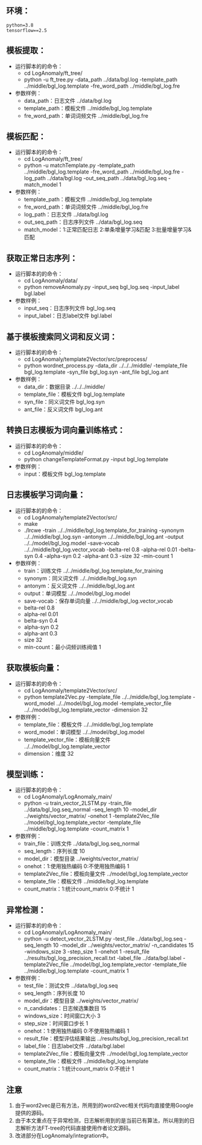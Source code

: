 ## 环境：
	python=3.8
    tensorflow==2.5   


## 模板提取：
* 运行脚本的的命令：
    * cd LogAnomaly/ft_tree/
    * python -u ft_tree.py -data_path ../data/bgl.log -template_path ../middle/bgl_log.template -fre_word_path ../middle/bgl_log.fre
* 参数样例：
    * data_path：日志文件 ../data/bgl.log
    * template_path：模板文件 ../middle/bgl_log.template
    * fre_word_path：单词词频文件 ../middle/bgl_log.fre

## 模板匹配：
* 运行脚本的的命令：
    * cd LogAnomaly/ft_tree/
    * python -u matchTemplate.py -template_path ../middle/bgl_log.template -fre_word_path ../middle/bgl_log.fre -log_path ../data/bgl.log -out_seq_path ../data/bgl_log.seq -match_model 1
* 参数样例：
    * template_path：模板文件 ../middle/bgl_log.template
    * fre_word_path：单词词频文件 ../middle/bgl_log.fre
    * log_path：日志文件 ../data/bgl.log
    * out_seq_path：日志序列文件 ../data/bgl_log.seq
    * match_model：1:正常匹配日志  2:单条增量学习&匹配 3:批量增量学习&匹配

## 获取正常日志序列：
* 运行脚本的的命令：
    * cd LogAnomaly/data/
    * python removeAnomaly.py -input_seq bgl_log.seq -input_label bgl.label
* 参数样例：
    * input_seq：日志序列文件 bgl_log.seq
    * input_label：日志label文件 bgl.label


## 基于模板搜索同义词和反义词：
* 运行脚本的的命令：
    * cd LogAnomaly/template2Vector/src/preprocess/
    * python wordnet_process.py -data_dir ../../../middle/ -template_file bgl_log.template -syn_file bgl_log.syn -ant_file bgl_log.ant
* 参数样例：
    * data_dir：数据目录 ../../../middle/
    * template_file：模板文件 bgl_log.template
    * syn_file：同义词文件 bgl_log.syn
    * ant_file：反义词文件 bgl_log.ant

## 转换日志模板为词向量训练格式：
* 运行脚本的的命令：
    * cd LogAnomaly/middle/
    * python changeTemplateFormat.py -input bgl_log.template
* 参数样例：
    * input：模板文件 bgl_log.template

## 日志模板学习词向量：
* 运行脚本的的命令：
    * cd LogAnomaly/template2Vector/src/
    * make
    * ./lrcwe -train ../../middle/bgl_log.template_for_training -synonym ../../middle/bgl_log.syn -antonym ../../middle/bgl_log.ant -output ../../model/bgl_log.model -save-vocab ../../middle/bgl_log.vector_vocab -belta-rel 0.8 -alpha-rel 0.01 -belta-syn 0.4 -alpha-syn 0.2 -alpha-ant 0.3 -size 32 -min-count 1
* 参数样例：
    * train：训练文件 ../../middle/bgl_log.template_for_training
    * synonym：同义词文件 ../../middle/bgl_log.syn
    * antonym：反义词文件 ../../middle/bgl_log.ant
    * output：单词模型 ../../model/bgl_log.model
    * save-vocab：保存单词向量 ../../middle/bgl_log.vector_vocab
    * belta-rel 0.8 
    * alpha-rel 0.01 
    * belta-syn 0.4 
    * alpha-syn 0.2 
    * alpha-ant 0.3 
    * size 32 
    * min-count：最小词频训练阀值 1

## 获取模板向量：
* 运行脚本的的命令：
    * cd LogAnomaly/template2Vector/src/
    * python template2Vec.py -template_file ../../middle/bgl_log.template -word_model ../../model/bgl_log.model -template_vector_file ../../model/bgl_log.template_vector -dimension 32
* 参数样例：
    * template_file：模板文件 ../../middle/bgl_log.template
    * word_model：单词模型 ../../model/bgl_log.model
    * template_vector_file：模板向量文件 ../../model/bgl_log.template_vector
    * dimension：维度 32

## 模型训练：
* 运行脚本的的命令：
    * cd LogAnomaly/LogAnomaly_main/
    * python -u train_vector_2LSTM.py -train_file ../data/bgl_log.seq_normal -seq_length 10 -model_dir ../weights/vector_matrix/ -onehot 1 -template2Vec_file ../model/bgl_log.template_vector -template_file ../middle/bgl_log.template -count_matrix 1
* 参数样例：
    * train_file：训练文件 ../data/bgl_log.seq_normal
    * seq_length：序列长度 10
    * model_dir：模型目录 ../weights/vector_matrix/
    * onehot：1:使用独热编码  0:不使用独热编码  1
    * template2Vec_file：模板向量文件 ../model/bgl_log.template_vector
    * template_file：模板文件 ../middle/bgl_log.template
    * count_matrix：1:统计count_matrix  0:不统计  1

## 异常检测：
* 运行脚本的的命令：
    * cd LogAnomaly/LogAnomaly_main/
    * python -u detect_vector_2LSTM.py -test_file ../data/bgl_log.seq -seq_length 10 -model_dir ../weights/vector_matrix/ -n_candidates 15 -windows_size 3 -step_size 1 -onehot 1 -result_file ../results/bgl_log_precision_recall.txt -label_file ../data/bgl.label -template2Vec_file ../model/bgl_log.template_vector -template_file ../middle/bgl_log.template -count_matrix 1
* 参数样例：
    * test_file：测试文件 ../data/bgl_log.seq
    * seq_length：序列长度 10
    * model_dir：模型目录 ../weights/vector_matrix/
    * n_candidates：日志候选集数目 15
    * windows_size：时间窗口大小 3
    * step_size：时间窗口步长 1
    * onehot：1:使用独热编码  0:不使用独热编码  1
    * result_file：模型评估结果输出 ../results/bgl_log_precision_recall.txt
    * label_file：日志label文件 ../data/bgl.label
    * template2Vec_file：模板向量文件 ../model/bgl_log.template_vector
    * template_file：模板文件 ../middle/bgl_log.template
    * count_matrix：1:统计count_matrix  0:不统计  1


## 注意
1. 由于word2vec是已有方法，所用到的word2vec相关代码均直接使用Google提供的源码。
2. 由于本文重点在于异常检测，日志解析用到的是当前已有算法，所以用到的日志解析方法FT-tree的代码直接使用作者论文源码。
3. 改进部分在LogAnomaly/integration中。
